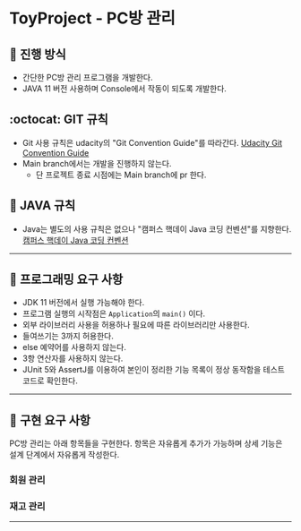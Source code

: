 # ToyProject - PC방 관리

## :mag_right: 진행 방식

- 간단한 PC방 관리 프로그램을 개발한다.
- JAVA 11 버전 사용하며 Console에서 작동이 되도록 개발한다.

## :octocat: GIT 규칙
- Git 사용 규칙은 udacity의 "Git Convention Guide"를 따라간다. [Udacity Git Convention Guide](https://udacity.github.io/git-styleguide/)
- Main branch에서는 개발을 진행하지 않는다.
    - 단 프로젝트 종료 시점에는 Main branch에 pr 한다.

## :seedling: JAVA 규칙
- Java는 별도의 사용 규칙은 없으나 "캠퍼스 핵데이 Java 코딩 컨벤션"를 지향한다. [캠퍼스 핵데이 Java 코딩 컨벤션](https://github.com/naver/hackday-conventions-java)

---
## :dart: 프로그래밍 요구 사항
- JDK 11 버전에서 실행 가능해야 한다.
- 프로그램 실행의 시작점은 `Application`의 `main()` 이다.
- 외부 라이브러리 사용을 허용하나 필요에 따른 라이브러리만 사용한다.
- 들여쓰기는 3까지 허용한다.
- else 예약어를 사용하지 않는다.
- 3항 연산자를 사용하지 않는다.
- JUnit 5와 AssertJ를 이용하여 본인이 정리한 기능 목록이 정상 동작함을 테스트 코드로 확인한다.

---
## :rocket: 구현 요구 사항
PC방 관리는 아래 항목들을 구현한다.
항목은 자유롭게 추가가 가능하며 상세 기능은 설계 단계에서 자유롭게 작성한다.

### 회원 관리

### 재고 관리

---